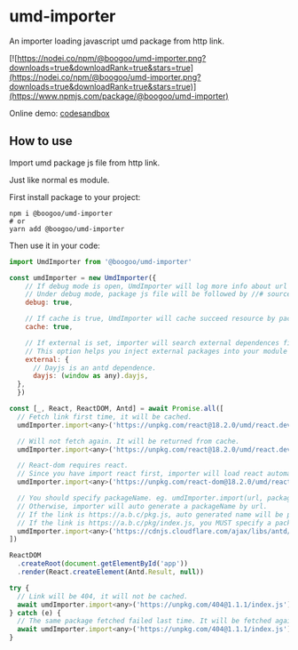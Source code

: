 # umd-importer
An importer loading javascript umd package from http link.

[![https://nodei.co/npm/@boogoo/umd-importer.png?downloads=true&downloadRank=true&stars=true](https://nodei.co/npm/@boogoo/umd-importer.png?downloads=true&downloadRank=true&stars=true)](https://www.npmjs.com/package/@boogoo/umd-importer)

Online demo: [codesandbox](https://codesandbox.io/p/sandbox/boogoo-umd-importer-uv9lei?file=%2Fsrc%2Fmain.tsx&selection=%5B%7B%22endColumn%22%3A46%2C%22endLineNumber%22%3A1%2C%22startColumn%22%3A26%2C%22startLineNumber%22%3A1%7D%5D)

## How to use
Import umd package js file from http link.

Just like normal es module.

First install package to your project:
```shell
npm i @boogoo/umd-importer
# or
yarn add @boogoo/umd-importer
```

Then use it in your code:
```javascript
import UmdImporter from '@boogoo/umd-importer'

const umdImporter = new UmdImporter({
    // If debug mode is open, UmdImporter will log more info about url and cache.
    // Under debug mode, package js file will be followed by //# sourceURL=[module], so you can debug package by devtools.
    debug: true,

    // If cache is true, UmdImporter will cache succeed resource by package name.
    cache: true,

    // If external is set, importer will search external dependences first.
    // This option helps you inject external packages into your module where called require('some-pkg').
    external: {
      // Dayjs is an antd dependence.
      dayjs: (window as any).dayjs,
  },
  })

const [_, React, ReactDOM, Antd] = await Promise.all([
  // Fetch link first time, it will be cached.
  umdImporter.import<any>('https://unpkg.com/react@18.2.0/umd/react.development.js'),

  // Will not fetch again. It will be returned from cache.
  umdImporter.import<any>('https://unpkg.com/react@18.2.0/umd/react.development.js'),

  // React-dom requires react.
  // Since you have import react first, importer will load react automatic.
  umdImporter.import<any>('https://unpkg.com/react-dom@18.2.0/umd/react-dom.development.js'),

  // You should specify packageName. eg. umdImporter.import(url, packageName)
  // Otherwise, importer will auto generate a packageName by url.
  // If the link is https://a.b.c/pkg.js, auto generated name will be pkg.
  // If the link is https://a.b.c/pkg/index.js, you MUST specify a packageName. Otherwise, other link end with index.js will not be loaded.
  umdImporter.import<any>('https://cdnjs.cloudflare.com/ajax/libs/antd/5.2.2/antd.min.js', 'antd'),
])

ReactDOM
  .createRoot(document.getElementById('app'))
  .render(React.createElement(Antd.Result, null))

try {
  // Link will be 404, it will not be cached.
  await umdImporter.import<any>('https://unpkg.com/404@1.1.1/index.js')
} catch (e) {
  // The same package fetched failed last time. It will be fetched again.
  await umdImporter.import<any>('https://unpkg.com/404@1.1.1/index.js')
}
```
